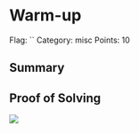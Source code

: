 # Warm-up
Flag: ``
Category: misc
Points: 10

## Summary


## Proof of Solving


![](./screenshots/1.png)
